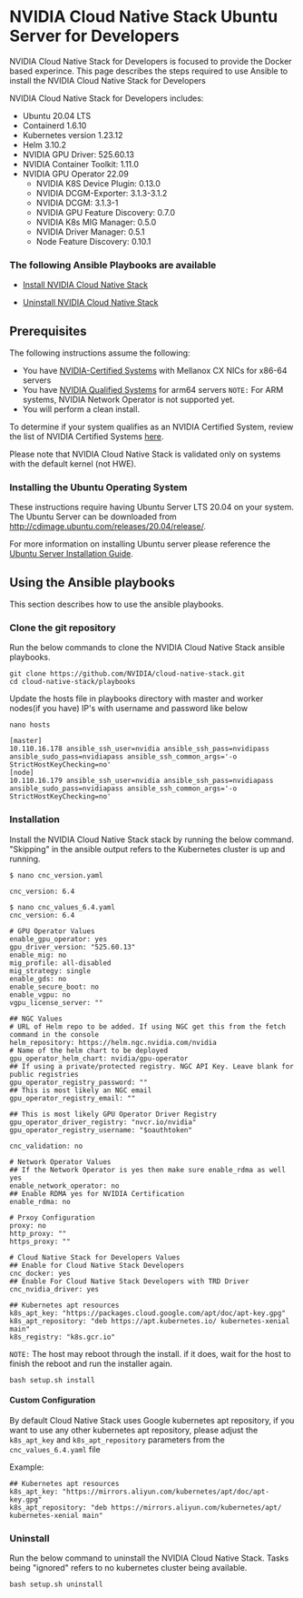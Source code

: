 <h1> NVIDIA Cloud Native Stack Ubuntu Server for Developers </h1>

NVIDIA Cloud Native Stack for Developers is focused to provide the Docker based experince. This page describes the steps required to use Ansible to install the NVIDIA Cloud Native Stack for Developers

NVIDIA Cloud Native Stack for Developers includes:
- Ubuntu 20.04 LTS
- Containerd 1.6.10
- Kubernetes version 1.23.12
- Helm 3.10.2
- NVIDIA GPU Driver: 525.60.13
- NVIDIA Container Toolkit: 1.11.0
- NVIDIA GPU Operator 22.09
  - NVIDIA K8S Device Plugin: 0.13.0
  - NVIDIA DCGM-Exporter: 3.1.3-3.1.2
  - NVIDIA DCGM: 3.1.3-1
  - NVIDIA GPU Feature Discovery: 0.7.0
  - NVIDIA K8s MIG Manager: 0.5.0
  - NVIDIA Driver Manager: 0.5.1
  - Node Feature Discovery: 0.10.1


### The following Ansible Playbooks are available

- [Install NVIDIA Cloud Native Stack](https://github.com/NVIDIA/cloud-native-stack/blob/master/playbooks/cnc-docker.yaml)

- [Uninstall NVIDIA Cloud Native Stack](https://github.com/NVIDIA/cloud-native-stack/blob/master/playbooks/cnc-uninstall.yaml)

## Prerequisites

The following instructions assume the following:

- You have [NVIDIA-Certified Systems](https://docs.nvidia.com/ngc/ngc-deploy-on-premises/nvidia-certified-systems/index.html) with Mellanox CX NICs for x86-64 servers 
- You have [NVIDIA Qualified Systems](https://www.nvidia.com/en-us/data-center/data-center-gpus/qualified-system-catalog/?start=0&count=50&pageNumber=1&filters=eyJmaWx0ZXJzIjpbXSwic3ViRmlsdGVycyI6eyJwcm9jZXNzb3JUeXBlIjpbIkFSTS1UaHVuZGVyWDIiLCJBUk0tQWx0cmEiXX0sImNlcnRpZmllZEZpbHRlcnMiOnt9LCJwYXlsb2FkIjpbXX0=) for arm64 servers 
  `NOTE:` For ARM systems, NVIDIA Network Operator is not supported yet. 
- You will perform a clean install.

To determine if your system qualifies as an NVIDIA Certified System, review the list of NVIDIA Certified Systems [here](https://docs.nvidia.com/ngc/ngc-deploy-on-premises/nvidia-certified-systems/index.html). 

Please note that NVIDIA Cloud Native Stack is validated only on systems with the default kernel (not HWE).

### Installing the Ubuntu Operating System
These instructions require having Ubuntu Server LTS 20.04 on your system. The Ubuntu Server can be downloaded from http://cdimage.ubuntu.com/releases/20.04/release/.


For more information on installing Ubuntu server please reference the [Ubuntu Server Installation Guide](https://ubuntu.com/tutorials/tutorial-install-ubuntu-server#1-overview).
 
## Using the Ansible playbooks 
This section describes how to use the ansible playbooks.

### Clone the git repository

Run the below commands to clone the NVIDIA Cloud Native Stack ansible playbooks.

```
git clone https://github.com/NVIDIA/cloud-native-stack.git
cd cloud-native-stack/playbooks
```

Update the hosts file in playbooks directory with master and worker nodes(if you have) IP's with username and password like below

```
nano hosts

[master]
10.110.16.178 ansible_ssh_user=nvidia ansible_ssh_pass=nvidipass ansible_sudo_pass=nvidiapass ansible_ssh_common_args='-o StrictHostKeyChecking=no'
[node]
10.110.16.179 ansible_ssh_user=nvidia ansible_ssh_pass=nvidiapass ansible_sudo_pass=nvidiapass ansible_ssh_common_args='-o StrictHostKeyChecking=no'
```

### Installation

Install the NVIDIA Cloud Native Stack stack by running the below command. "Skipping" in the ansible output refers to the Kubernetes cluster is up and running.
```
$ nano cnc_version.yaml

cnc_version: 6.4

```

```
$ nano cnc_values_6.4.yaml
cnc_version: 6.4

# GPU Operator Values
enable_gpu_operator: yes
gpu_driver_version: "525.60.13"
enable_mig: no
mig_profile: all-disabled
mig_strategy: single
enable_gds: no
enable_secure_boot: no
enable_vgpu: no
vgpu_license_server: ""

## NGC Values
# URL of Helm repo to be added. If using NGC get this from the fetch command in the console
helm_repository: https://helm.ngc.nvidia.com/nvidia
# Name of the helm chart to be deployed
gpu_operator_helm_chart: nvidia/gpu-operator
## If using a private/protected registry. NGC API Key. Leave blank for public registries
gpu_operator_registry_password: ""
## This is most likely an NGC email
gpu_operator_registry_email: ""

## This is most likely GPU Operator Driver Registry
gpu_operator_driver_registry: "nvcr.io/nvidia"
gpu_operator_registry_username: "$oauthtoken"

cnc_validation: no

# Network Operator Values
## If the Network Operator is yes then make sure enable_rdma as well yes
enable_network_operator: no
## Enable RDMA yes for NVIDIA Certification
enable_rdma: no

# Prxoy Configuration
proxy: no
http_proxy: ""
https_proxy: ""

# Cloud Native Stack for Developers Values
## Enable for Cloud Native Stack Developers
cnc_docker: yes
## Enable For Cloud Native Stack Developers with TRD Driver
cnc_nvidia_driver: yes

## Kubernetes apt resources
k8s_apt_key: "https://packages.cloud.google.com/apt/doc/apt-key.gpg"
k8s_apt_repository: "deb https://apt.kubernetes.io/ kubernetes-xenial main"
k8s_registry: "k8s.gcr.io"
```

`NOTE:` The host may reboot through the install. if it does, wait for the host to finish the reboot and run the installer again. 
```
bash setup.sh install
```

#### Custom Configuration
By default Cloud Native Stack uses Google kubernetes apt repository, if you want to use any other kubernetes apt repository, please adjust the `k8s_apt_key` and `k8s_apt_repository` parameters from the `cnc_values_6.4.yaml` file

Example:
```
## Kubernetes apt resources
k8s_apt_key: "https://mirrors.aliyun.com/kubernetes/apt/doc/apt-key.gpg"
k8s_apt_repository: "deb https://mirrors.aliyun.com/kubernetes/apt/ kubernetes-xenial main"
```

### Uninstall

Run the below command to uninstall the NVIDIA Cloud Native Stack. Tasks being "ignored" refers to no kubernetes cluster being available.

```
bash setup.sh uninstall
```

